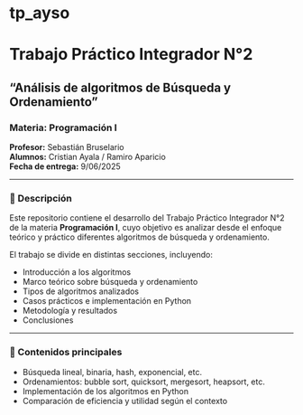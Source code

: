# tp_ayso
# Trabajo Práctico Integrador N°2  
## “Análisis de algoritmos de Búsqueda y Ordenamiento”

### Materia: Programación I  
**Profesor:** Sebastián Bruselario  
**Alumnos:** Cristian Ayala / Ramiro Aparicio  
**Fecha de entrega:** 9/06/2025

---

### 📄 Descripción
Este repositorio contiene el desarrollo del Trabajo Práctico Integrador N°2 de la materia **Programación I**, cuyo objetivo es analizar desde el enfoque teórico y práctico diferentes algoritmos de búsqueda y ordenamiento.

El trabajo se divide en distintas secciones, incluyendo:
- Introducción a los algoritmos
- Marco teórico sobre búsqueda y ordenamiento
- Tipos de algoritmos analizados
- Casos prácticos e implementación en Python
- Metodología y resultados
- Conclusiones

---

### 🧠 Contenidos principales
- Búsqueda lineal, binaria, hash, exponencial, etc.
- Ordenamientos: bubble sort, quicksort, mergesort, heapsort, etc.
- Implementación de los algoritmos en Python
- Comparación de eficiencia y utilidad según el contexto
